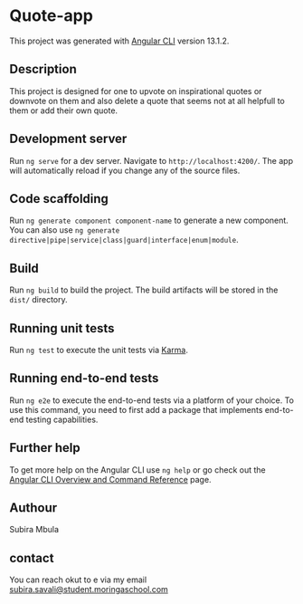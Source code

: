 # Quote-app

This project was generated with [Angular CLI](https://github.com/angular/angular-cli) version 13.1.2.

## Description
This project is designed for one to upvote on inspirational quotes or downvote on them and also delete a quote that seems not at all helpfull to them or add their own quote.

## Development server

Run `ng serve` for a dev server. Navigate to `http://localhost:4200/`. The app will automatically reload if you change any of the source files.

## Code scaffolding

Run `ng generate component component-name` to generate a new component. You can also use `ng generate directive|pipe|service|class|guard|interface|enum|module`.

## Build

Run `ng build` to build the project. The build artifacts will be stored in the `dist/` directory.

## Running unit tests

Run `ng test` to execute the unit tests via [Karma](https://karma-runner.github.io).

## Running end-to-end tests

Run `ng e2e` to execute the end-to-end tests via a platform of your choice. To use this command, you need to first add a package that implements end-to-end testing capabilities.

## Further help

To get more help on the Angular CLI use `ng help` or go check out the [Angular CLI Overview and Command Reference](https://angular.io/cli) page.

## Authour
Subira Mbula

## contact
You can reach okut to e via my email  subira.savali@student.moringaschool.com